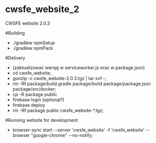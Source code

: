 # cwsfe_website_2
CWSFE website 2.0.3

#Building
* ./gradlew npmSetup
* ./gradlew npmPack

#Delivery
* (zaktualizować wersję w serviceworker.js oraz w package.json)
* cd cwsfe_website;
* gunzip -c cwsfe_website-2.0.3.tgz | tar xvf -;
* rm -Rf package/build.gradle package/build package/package.json package/src/docker;
* cp -R package public
* firebase login (optional?)
* firebase deploy
* rm -Rf package public cwsfe_website-*.tgz;

#Running website for development
* browser-sync start --server 'cwsfe_website' -f 'cwsfe_website' --browser "google-chrome" --no-notify;
